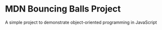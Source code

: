 # MDN Bouncing Balls Project

A simple project to demonstrate object-oriented programming in JavaScript
